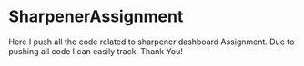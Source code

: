 # SharpenerAssignment
Here I push all the code related to sharpener dashboard Assignment.
Due to pushing all code I can easily track.
Thank You!
